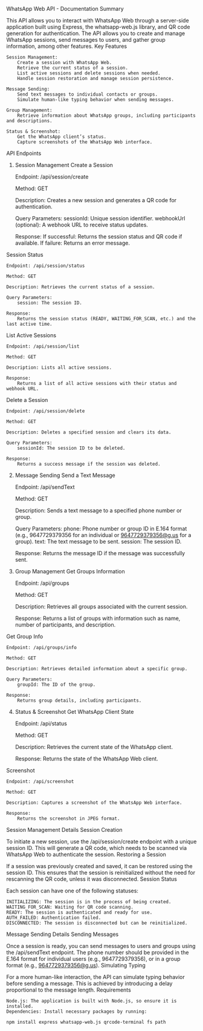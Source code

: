 WhatsApp Web API - Documentation
Summary

This API allows you to interact with WhatsApp Web through a server-side application built using Express, the whatsapp-web.js library, and QR code generation for authentication. The API allows you to create and manage WhatsApp sessions, send messages to users, and gather group information, among other features.
Key Features

    Session Management:
        Create a session with WhatsApp Web.
        Retrieve the current status of a session.
        List active sessions and delete sessions when needed.
        Handle session restoration and manage session persistence.

    Message Sending:
        Send text messages to individual contacts or groups.
        Simulate human-like typing behavior when sending messages.

    Group Management:
        Retrieve information about WhatsApp groups, including participants and descriptions.

    Status & Screenshot:
        Get the WhatsApp client’s status.
        Capture screenshots of the WhatsApp Web interface.

API Endpoints
1. Session Management
Create a Session

    Endpoint: /api/session/create

    Method: GET

    Description: Creates a new session and generates a QR code for authentication.

    Query Parameters:
        sessionId: Unique session identifier.
        webhookUrl (optional): A webhook URL to receive status updates.

    Response:
        If successful: Returns the session status and QR code if available.
        If failure: Returns an error message.

Session Status

    Endpoint: /api/session/status

    Method: GET

    Description: Retrieves the current status of a session.

    Query Parameters:
        session: The session ID.

    Response:
        Returns the session status (READY, WAITING_FOR_SCAN, etc.) and the last active time.

List Active Sessions

    Endpoint: /api/session/list

    Method: GET

    Description: Lists all active sessions.

    Response:
        Returns a list of all active sessions with their status and webhook URL.

Delete a Session

    Endpoint: /api/session/delete

    Method: GET

    Description: Deletes a specified session and clears its data.

    Query Parameters:
        sessionId: The session ID to be deleted.

    Response:
        Returns a success message if the session was deleted.

2. Message Sending
Send a Text Message

    Endpoint: /api/sendText

    Method: GET

    Description: Sends a text message to a specified phone number or group.

    Query Parameters:
        phone: Phone number or group ID in E.164 format (e.g., 9647729379356 for an individual or 9647729379356@g.us for a group).
        text: The text message to be sent.
        session: The session ID.

    Response:
        Returns the message ID if the message was successfully sent.

3. Group Management
Get Groups Information

    Endpoint: /api/groups

    Method: GET

    Description: Retrieves all groups associated with the current session.

    Response:
        Returns a list of groups with information such as name, number of participants, and description.

Get Group Info

    Endpoint: /api/groups/info

    Method: GET

    Description: Retrieves detailed information about a specific group.

    Query Parameters:
        groupId: The ID of the group.

    Response:
        Returns group details, including participants.

4. Status & Screenshot
Get WhatsApp Client State

    Endpoint: /api/status

    Method: GET

    Description: Retrieves the current state of the WhatsApp client.

    Response:
        Returns the state of the WhatsApp Web client.

Screenshot

    Endpoint: /api/screenshot

    Method: GET

    Description: Captures a screenshot of the WhatsApp Web interface.

    Response:
        Returns the screenshot in JPEG format.

Session Management Details
Session Creation

To initiate a new session, use the /api/session/create endpoint with a unique session ID. This will generate a QR code, which needs to be scanned via WhatsApp Web to authenticate the session.
Restoring a Session

If a session was previously created and saved, it can be restored using the session ID. This ensures that the session is reinitialized without the need for rescanning the QR code, unless it was disconnected.
Session Status

Each session can have one of the following statuses:

    INITIALIZING: The session is in the process of being created.
    WAITING_FOR_SCAN: Waiting for QR code scanning.
    READY: The session is authenticated and ready for use.
    AUTH_FAILED: Authentication failed.
    DISCONNECTED: The session is disconnected but can be reinitialized.

Message Sending Details
Sending Messages

Once a session is ready, you can send messages to users and groups using the /api/sendText endpoint. The phone number should be provided in the E.164 format for individual users (e.g., 9647729379356), or in a group format (e.g., 9647729379356@g.us).
Simulating Typing

For a more human-like interaction, the API can simulate typing behavior before sending a message. This is achieved by introducing a delay proportional to the message length.
Requirements

    Node.js: The application is built with Node.js, so ensure it is installed.
    Dependencies: Install necessary packages by running:



```npm install express whatsapp-web.js qrcode-terminal fs path```
